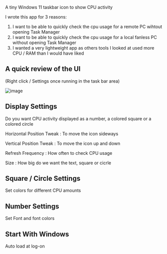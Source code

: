 
A tiny Windows 11 taskbar icon to show CPU activity


I wrote this app for 3 reasons:

1) I want to be able to quickly check the cpu usage for a remote PC wihtout opening Task Manager
2) I want to be able to quickly check the cpu usage for a local fanless PC without opening Task Manager
3) I wanted a very lightweight app as others tools I looked at used more CPU / RAM than I would have liked



## A quick review of the UI

(Right click / Settings once running in the task bar area)

![image](https://github.com/user-attachments/assets/eebd51a2-fda0-47f3-999b-bcfe61d69756)



## Display Settings

Do you want CPU activity displayed as a number, a colored square or a colored circle


Horizontal Position Tweak :  To move the icon sideways

Vertical Position Tweak : To move the icon up and down

Refresh Frequency :  How often to check CPU usage

Size : How big do we want the text, square or cicrle

## Square / Circle Settings

Set colors for different CPU amounts

## Number Settings

Set Font and font colors

## Start With Windows

Auto load at log-on
